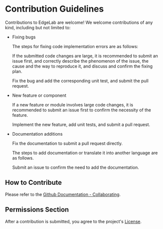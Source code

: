 # Contribution Guidelines

Contributions to EdgeLab are welcome! We welcome contributions of any kind, including but not limited to:

- Fixing bugs

    The steps for fixing code implementation errors are as follows:

    If the submitted code changes are large, it is recommended to submit an issue first, and correctly describe the phenomenon of the issue, the cause and the way to reproduce it, and discuss and confirm the fixing plan.

    Fix the bug and add the corresponding unit test, and submit the pull request.

- New feature or component

    If a new feature or module involves large code changes, it is recommended to submit an issue first to confirm the necessity of the feature.

    Implement the new feature, add unit tests, and submit a pull request.

- Documentation additions

    Fix the documentation to submit a pull request directly.

    The steps to add documentation or translate it into another language are as follows.

    Submit an issue to confirm the need to add the documentation.


## How to Contribute

Please refer to the [Github Documentation - Collaborating](https://docs.github.com/en/pull-requests/collaborating-with-pull-requests/proposing-changes-to-your-work-with-pull-requests/about-pull-requests).


## Permissions Section

After a contribution is submitted, you agree to the project's [License](./licenses).
